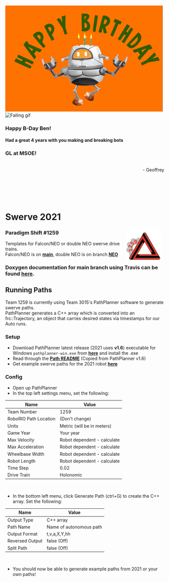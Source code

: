 

<p float="left">
     <img src="robot.gif"
          width="500"
          alt="Robot gif"
          style="display: inner-block"/>
     <img src="falling.gif"
          width="336"
          alt="Falling gif"
          style="display: inner-block"
     />
</p>

### Happy B-Day Ben!
#### Had a great 4 years with you making and breaking bots
### GL at MSOE!

<br/>
<div style="text-align: right" align="right" >
     - Geoffrey
</div>

<br/>
<br/>
<br/>
<br/>
<br/>

<img src="logo.png"
     alt="Paradigm Shift logo"
     align="right"
     style="margin-right: 10px; margin-top: 80px" />

# Swerve 2021
### Paradigm Shift #1259

Templates for Falcon/NEO or double NEO swerve drive trains.  
Falcon/NEO is on [**main**](https://github.com/ParadigmShift1259/Swerve2021), double NEO is on branch [**NEO**](https://github.com/ParadigmShift1259/Swerve2021/tree/NEO)

### Doxygen documentation for main branch using Travis can be found [here](https://paradigmshift1259.github.io/Swerve2021).


## Running Paths
Team 1259 is currently using Team 3015's PathPlanner software to generate swerve paths.  
PathPlanner generates a C++ array which is converted into an frc::Trajectory, an object that carries desired states via timestamps for our Auto runs.  
### Setup
- Download PathPlanner latest release (2021 uses **v1.6**) executable for Windows `pathplanner-win.exe` from [**here**](https://github.com/mjansen4857/pathplanner/releases/tag/v1.6.0) and install the .exe
- Read through the [**Path README**](PathREADME.md) (Copied from PathPlanner v1.6)
- Get example swerve paths for the 2021 robot [**here**](https://github.com/ParadigmShift1259/FRC_Robot_2021/tree/paths)
### Config
- Open up PathPlanner
- In the top left settings menu, set the following:

| Name                  	| Value                       	|
|-----------------------	|-----------------------------	|
| Team Number           	| 1259                        	|
| RoboRIO Path Location 	| (Don't change)              	|
| Units                 	| Metric (will be in meters)  	|
| Game Year             	| Your year                   	|
| Max Velocity          	| Robot dependent - calculate 	|
| Max Acceleration      	| Robot dependent - calculate 	|
| Wheelbase Width       	| Robot dependent - calculate 	|
| Robot Length          	| Robot dependent - calculate 	|
| Time Step             	| 0.02                        	|
| Drive Train           	| Holonomic                   	|

<br/>

- In the bottom left menu, click Generate Path (ctrl+G) to create the C++ array. Set the following:

| Name            	| Value                   	|
|-----------------	|-------------------------	|
| Output Type     	| C++ array               	|
| Path Name       	| Name of autonomous path 	|
| Output Format   	| t,v,a,X,Y,hh            	|
| Reversed Output 	| false (Off)             	|
| Split Path      	| false (Off)             	|

<br/>

- You should now be able to generate example paths from 2021 or your own paths!
